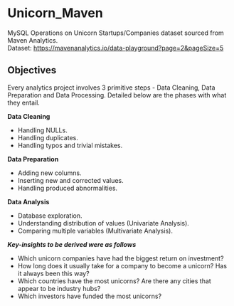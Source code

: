 # Unicorn_Maven
MySQL Operations on Unicorn Startups/Companies dataset sourced from Maven Analytics.
<br>Dataset: https://mavenanalytics.io/data-playground?page=2&pageSize=5</br>

<h2>Objectives</h2>

Every analytics project involves 3 primitive steps - Data Cleaning, Data Preparation and Data Processing.
Detailed below are the phases with what they entail.

<b>Data Cleaning</b>
  - Handling NULLs.
  - Handling duplicates.
  - Handling typos and trivial mistakes.

<b>Data Preparation</b>
  - Adding new columns.
  - Inserting new and corrected values.
  - Handling produced abnormalities.

<b>Data Analysis</b>
  - Database exploration.
  - Understanding distribution of values (Univariate Analysis).
  - Comparing multiple variables (Multivariate Analysis).


<b><i>Key-insights to be derived were as follows</i></b>
  - Which unicorn companies have had the biggest return on investment?
  - How long does it usually take for a company to become a unicorn? Has it always been this way?
  - Which countries have the most unicorns? Are there any cities that appear to be industry hubs?
  - Which investors have funded the most unicorns?

